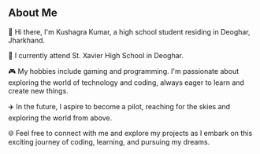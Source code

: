 <div>
  <h2>About Me</h2>
  <p>👋 Hi there, I'm Kushagra Kumar, a high school student residing in Deoghar, Jharkhand.</p>
  <p>🎒 I currently attend St. Xavier High School in Deoghar.</p>
  <p>🎮 My hobbies include gaming and programming. I'm passionate about exploring the world of technology and coding, always eager to learn and create new things.</p>
  <p>✈️ In the future, I aspire to become a pilot, reaching for the skies and exploring the world from above.</p>
  <p>🌐 Feel free to connect with me and explore my projects as I embark on this exciting journey of coding, learning, and pursuing my dreams.</p>
</div>


<!---
kush551/kush551 is a ✨ special ✨ repository because its `README.md` (this file) appears on your GitHub profile.
You can click the Preview link to take a look at your changes.
--->

